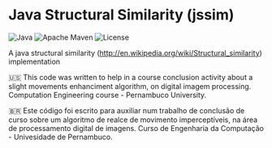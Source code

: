 # Java Structural Similarity (jssim)

![Java](https://img.shields.io/badge/java-%23ED8B00.svg?style=for-the-badge&logo=openjdk&logoColor=white)
![Apache Maven](https://img.shields.io/badge/Apache%20Maven-C71A36?style=for-the-badge&logo=Apache%20Maven&logoColor=white)
![License](https://img.shields.io/badge/license-MIT-%231997B5)

A java structural similarity (http://en.wikipedia.org/wiki/Structural_similarity) implementation 

:us:
This code was written to help in a course conclusion activity about a slight movements enhanciment algorithm, on digital imagem processing. Computation Engineering course - Pernambuco University.

:brazil:
Este código foi escrito para auxiliar  num trabalho de conclusão de curso sobre um algoritmo de realce de movimento imperceptíveis, na área de processamento digital de imagens. Curso de Engenharia da Computação - Univesidade de Pernambuco.
